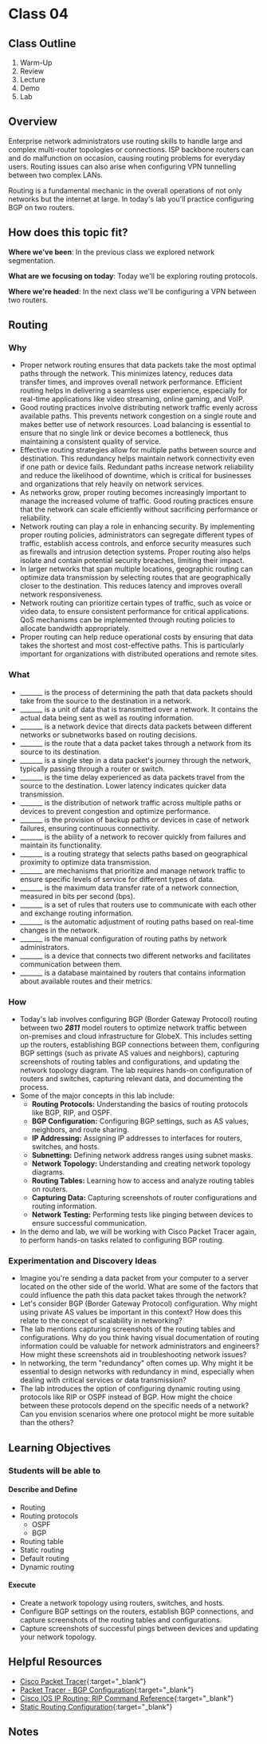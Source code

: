 # Class 04

## Class Outline

1. Warm-Up
1. Review
1. Lecture
1. Demo
1. Lab

## Overview

Enterprise network administrators use routing skills to handle large and complex multi-router topologies or connections. ISP backbone routers can and do malfunction on occasion, causing routing problems for everyday users. Routing issues can also arise when configuring VPN tunnelling between two complex LANs.

Routing is a fundamental mechanic in the overall operations of not only networks but the internet at large. In today's lab you'll practice configuring BGP on two routers.

## How does this topic fit?

**Where we've been**:
In the previous class we explored network segmentation.

**What are we focusing on today**:
Today we'll be exploring routing protocols.

**Where we're headed**:
In the next class we'll be configuring a VPN between two routers.

## Routing

### Why
- Proper network routing ensures that data packets take the most optimal paths through the network. This minimizes latency, reduces data transfer times, and improves overall network performance. Efficient routing helps in delivering a seamless user experience, especially for real-time applications like video streaming, online gaming, and VoIP.
- Good routing practices involve distributing network traffic evenly across available paths. This prevents network congestion on a single route and makes better use of network resources. Load balancing is essential to ensure that no single link or device becomes a bottleneck, thus maintaining a consistent quality of service.
- Effective routing strategies allow for multiple paths between source and destination. This redundancy helps maintain network connectivity even if one path or device fails. Redundant paths increase network reliability and reduce the likelihood of downtime, which is critical for businesses and organizations that rely heavily on network services.
- As networks grow, proper routing becomes increasingly important to manage the increased volume of traffic. Good routing practices ensure that the network can scale efficiently without sacrificing performance or reliability.
- Network routing can play a role in enhancing security. By implementing proper routing policies, administrators can segregate different types of traffic, establish access controls, and enforce security measures such as firewalls and intrusion detection systems. Proper routing also helps isolate and contain potential security breaches, limiting their impact.
- In larger networks that span multiple locations, geographic routing can optimize data transmission by selecting routes that are geographically closer to the destination. This reduces latency and improves overall network responsiveness.
- Network routing can prioritize certain types of traffic, such as voice or video data, to ensure consistent performance for critical applications. QoS mechanisms can be implemented through routing policies to allocate bandwidth appropriately.
- Proper routing can help reduce operational costs by ensuring that data takes the shortest and most cost-effective paths. This is particularly important for organizations with distributed operations and remote sites.

### What
- _______ is the process of determining the path that data packets should take from the source to the destination in a network.
- _______ is a unit of data that is transmitted over a network. It contains the actual data being sent as well as routing information.
- _______ is a network device that directs data packets between different networks or subnetworks based on routing decisions.
- _______ is the route that a data packet takes through a network from its source to its destination.
- _______ is a single step in a data packet's journey through the network, typically passing through a router or switch.
- _______ is the time delay experienced as data packets travel from the source to the destination. Lower latency indicates quicker data transmission.
- _______ is the distribution of network traffic across multiple paths or devices to prevent congestion and optimize performance.
- _______ is the provision of backup paths or devices in case of network failures, ensuring continuous connectivity.
- _______ is the ability of a network to recover quickly from failures and maintain its functionality.
- _______ is a routing strategy that selects paths based on geographical proximity to optimize data transmission.
- _______ are mechanisms that prioritize and manage network traffic to ensure specific levels of service for different types of data.
- _______ is the maximum data transfer rate of a network connection, measured in bits per second (bps).
- _______ is a set of rules that routers use to communicate with each other and exchange routing information.
- _______ is the automatic adjustment of routing paths based on real-time changes in the network.
- _______ is the manual configuration of routing paths by network administrators.
- _______ is a device that connects two different networks and facilitates communication between them.
- _______ is a database maintained by routers that contains information about available routes and their metrics.

### How
- Today's lab involves configuring BGP (Border Gateway Protocol) routing between two ***2811*** model routers to optimize network traffic between on-premises and cloud infrastructure for GlobeX. This includes setting up the routers, establishing BGP connections between them, configuring BGP settings (such as private AS values and neighbors), capturing screenshots of routing tables and configurations, and updating the network topology diagram. The lab requires hands-on configuration of routers and switches, capturing relevant data, and documenting the process.
- Some of the major concepts in this lab include:
  - **Routing Protocols:** Understanding the basics of routing protocols like BGP, RIP, and OSPF.
  - **BGP Configuration:** Configuring BGP settings, such as AS values, neighbors, and route sharing.
  - **IP Addressing:** Assigning IP addresses to interfaces for routers, switches, and hosts.
  - **Subnetting:** Defining network address ranges using subnet masks.
  - **Network Topology:** Understanding and creating network topology diagrams.
  - **Routing Tables:** Learning how to access and analyze routing tables on routers.
  - **Capturing Data:** Capturing screenshots of router configurations and routing information.
  - **Network Testing:** Performing tests like pinging between devices to ensure successful communication.
- In the demo and lab, we will be working with Cisco Packet Tracer again, to perform hands-on tasks related to configuring BGP routing.

### Experimentation and Discovery Ideas
- Imagine you're sending a data packet from your computer to a server located on the other side of the world. What are some of the factors that could influence the path this data packet takes through the network?
- Let's consider BGP (Border Gateway Protocol) configuration. Why might using private AS values be important in this context? How does this relate to the concept of scalability in networking?
- The lab mentions capturing screenshots of the routing tables and configurations. Why do you think having visual documentation of routing information could be valuable for network administrators and engineers? How might these screenshots aid in troubleshooting network issues?
- In networking, the term "redundancy" often comes up. Why might it be essential to design networks with redundancy in mind, especially when dealing with critical services or data transmission?
- The lab introduces the option of configuring dynamic routing using protocols like RIP or OSPF instead of BGP. How might the choice between these protocols depend on the specific needs of a network? Can you envision scenarios where one protocol might be more suitable than the others?

## Learning Objectives

### Students will be able to

#### Describe and Define

- Routing
- Routing protocols
  - OSPF
  - BGP
- Routing table
- Static routing
- Default routing
- Dynamic routing

#### Execute

- Create a network topology using routers, switches, and hosts.
- Configure BGP settings on the routers, establish BGP connections, and capture screenshots of the routing tables and configurations.
- Capture screenshots of successful pings between devices and updating your network topology.

## Helpful Resources

- [Cisco Packet Tracer](https://skillsforall.com/course/getting-started-cisco-packet-tracer){:target="_blank"}
- [Packet Tracer - BGP Configuration](https://www.packettracernetwork.com/tutorials/bgp.html#:~:text=BGP%20in%20Packet%20Tracer,network%20policies%20and%2For%20rulesets.){:target="_blank"}
- [Cisco IOS IP Routing: RIP Command Reference](https://www.cisco.com/c/en/us/td/docs/ios/iproute_rip/command/reference/irr_book/irr_rip.html){:target="_blank"}
- [Static Routing Configuration](https://www.computernetworkingnotes.com/ccna-study-guide/static-routing-configuration-guide-with-examples.html){:target="_blank"}

## Notes
